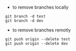 - to remove branches locally

```ssh
git branch -d test
git branch -d dev
```

- to remove branches remotly

```ssh
git push origin --delete test
git push origin --delete dev
```
